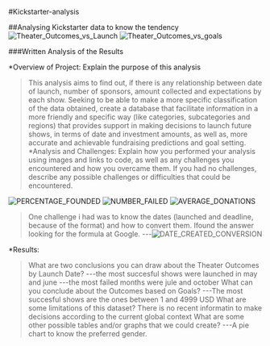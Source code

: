 #Kickstarter-analysis

##Analysing Kickstarter data to know the tendency
![Theater_Outcomes_vs_Launch](https://user-images.githubusercontent.com/95062304/161860838-3773d460-94d1-4d70-b893-79e226796aa8.png)
![Theater_Outcomes_vs_goals](https://user-images.githubusercontent.com/95062304/161860947-073b37be-be2a-45d0-8e4c-63147c7a60f2.png)

###Written Analysis of the Results

*Overview of Project: Explain the purpose of this analysis
>This analysis aims to find out, if there is any relationship between date of launch, number of sponsors, amount collected and expectations by each show. Seeking to be able to make a more specific classification of the data obtained, create a database that facilitate information in a more friendly and specific way (like categories,
subcategories and regions) that provides support in making decisions to launch future shows, in terms of date and investment amounts, as well as, more accurate and achievable fundraising predictions and goal setting.
*Analysis and Challenges: Explain how you performed your analysis using images and links to code, as well as any challenges you encountered and how you overcame them. If you had no challenges, describe any possible challenges or difficulties that could be encountered.

![PERCENTAGE_FOUNDED](https://user-images.githubusercontent.com/95062304/161855464-2a833468-6845-41fc-a45f-5adc751b79dc.png)
![NUMBER_FAILED](https://user-images.githubusercontent.com/95062304/161855642-f234674a-0466-4d79-9340-063bdd26e015.png)
![AVERAGE_DONATIONS](https://user-images.githubusercontent.com/95062304/161855666-86efec21-ec88-4069-afe5-aa884e52971a.png)

> One challenge i had was to know the dates (launched and deadline, because of the format) and how to convert them. Ifound the answer looking for the formula at Google.
---![DATE_CREATED_CONVERSION](https://user-images.githubusercontent.com/95062304/161855804-7bcddd3f-3882-40a1-9a10-e91453fea5ce.png)

*Results:

>What are two conclusions you can draw about the Theater Outcomes by Launch Date?
---the most succesful shows were launched in may and june
---the most failed months were jule and october
>What can you conclude about the Outcomes based on Goals?
---The most succesful shows are the ones between 1 and 4999 USD
>What are some limitations of this dataset?
There is no recent informatin to make decisions according to the current global context
>What are some other possible tables and/or graphs that we could create?
---A pie chart to know the preferred gender.
